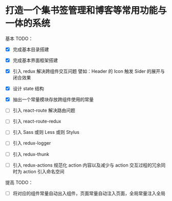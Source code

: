# 打造一个集书签管理和博客等常用功能与一体的系统

基本 TODO：

- [x] 完成基本目录搭建
- [x] 完成基本界面框架搭建


- [x] 引入 redux 解决跨组件交互问题 
      譬如：Header 的 Icon 触发 Sider 的展开与闭合效果
- [x] 设计 state 结构
- [x] 抽出一个常量模块存放跨组件使用的常量
- [ ] 引入 react-route 解决路由问题
- [ ] 引入 react-route-redux
- [ ] 引入 Sass 或则 Less 或则 Stylus
- [ ] 引入 redux-logger 
- [ ] 引入 redux-thunk
- [ ] 引入 redux-actions 规范化 action 内容以及减少与 action 交互过程的冗余同时为 action 引入命名空间



提高 TODO：

- [ ] 将对应的组件常量自动出入组件，页面常量自动注入页面，全局常量注入全局